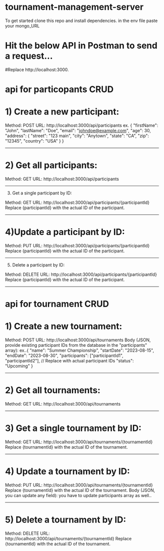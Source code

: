 # tournament-management-server
 To get started clone this repo and install dependencies.
 in the env file paste your mongo_URL


# Hit the below API in Postman to send a request...

#Replace http://localhost:3000.

# api for particopants CRUD
# 1) Create a new participant:

Method: POST
URL: http://localhost:3000/api/participants
ex.
{
  "firstName": "John",
  "lastName": "Doe",
  "email": "johndoe@example.com",
  "age": 30,
  "address": {
    "street": "123 main",
    "city": "Anytown",
    "state": "CA",
    "zip": "12345",
    "country": "USA"
  }
}

----------------------------------------------------------------------------------------------------------------------------------------------------------------------------------

# 2) Get all participants:

Method: GET
URL: http://localhost:3000/api/participants

----------------------------------------------------------------------------------------------------------------------------------------------------------------------------

3) Get a single participant by ID:

Method: GET
URL: http://localhost:3000/api/participants/{participantId}
Replace {participantId} with the actual ID of the participant.

----------------------------------------------------------------------------------------------------------------------------------------------------------------------------

# 4)Update a participant by ID:

Method: PUT
URL: http://localhost:3000/api/participants/{participantId}
Replace {participantId} with the actual ID of the participant.

----------------------------------------------------------------------------------------------------------------------------------------------------------------------------

5) Delete a participant by ID:

Method: DELETE
URL: http://localhost:3000/api/participants/{participantId}
Replace {participantId} with the actual ID of the participant.

----------------------------------------------------------------------------------------------------------------------------------------------------------------------------

# api for tournament CRUD

# 1) Create a new tournament:

Method: POST
URL: http://localhost:3000/api/tournaments
Body (JSON, provide existing participant IDs from the database in the "participants" array):
ex..{
  "name": "Summer Championship",
  "startDate": "2023-08-15",
  "endDate": "2023-08-30",
  "participants": ["participantId1", "participantId2"], // Replace with actual participant IDs
  "status": "Upcoming"
}

----------------------------------------------------------------------------------------------------------------------------------------------------------------------------

# 2) Get all tournaments:

Method: GET
URL: http://localhost:3000/api/tournaments

----------------------------------------------------------------------------------------------------------------------------------------------------------------------------

# 3) Get a single tournament by ID:

Method: GET
URL: http://localhost:3000/api/tournaments/{tournamentId}
Replace {tournamentId} with the actual ID of the tournament.

----------------------------------------------------------------------------------------------------------------------------------------------------------------------------

# 4) Update a tournament by ID:

Method: PUT
URL: http://localhost:3000/api/tournaments/{tournamentId}
Replace {tournamentId} with the actual ID of the tournament.
Body (JSON, you can update any field):
you have to update participants array as well..

----------------------------------------------------------------------------------------------------------------------------------------------------------------------------

# 5) Delete a tournament by ID:

Method: DELETE
URL: http://localhost:3000/api/tournaments/{tournamentId}
Replace {tournamentId} with the actual ID of the tournament.
